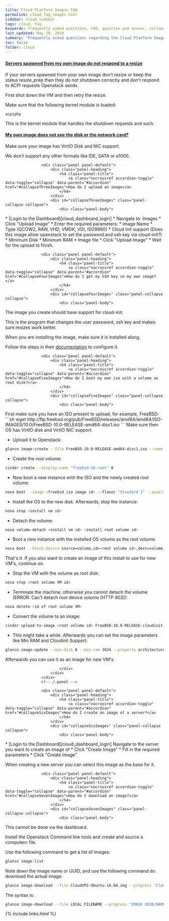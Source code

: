 ```yaml
---
title: Cloud Platform Images FAQ
permalink: cloud_faq_images.html
sidebar: cloud_sidebar
tags: cloud, faq
keywords: frequently asked questions, FAQ, question and answer, collapsible sections, expand, collapse
last_updated: May 20, 2019
summary: "Frequently asked questions regarding the Cloud Platform Images"
toc: false
folder: cloud
---
```


<div class="panel-group" id="accordion">
                    <div class="panel panel-default">
                        <div class="panel-heading">
                            <h4 class="panel-title">
                                <a class="nocrossref accordion-toggle" data-toggle="collapse" data-parent="#accordion" href="#collapseOneImages">Servers spawned from my own image do not respond to a resize</a>
                            </h4>
                        </div>
                        <div id="collapseOneImages" class="panel-collapse collapse">
                            <div class="panel-body">
<div markdown="1">
If your servers spawned from your own image don't resize or keep the status resize_prep then they do not shutdown correctly and don't respond to ACPI requests Openstack sends.

First shut down the VM and then retry the resize.

Make sure that the following kernel module is loaded:
```
acpiphp
```
This is the kernel module that handles the shutdown requests and such.
</div>
                            </div>
                        </div>
                    </div>
                    <!-- /.panel -->
                    <div class="panel panel-default">
                        <div class="panel-heading">
                            <h4 class="panel-title">
                                <a class="nocrossref accordion-toggle" data-toggle="collapse" data-parent="#accordion" href="#collapseTwoImages">My own image does not see the disk or the network card?</a>
                            </h4>
                        </div>
                        <div id="collapseTwoImages" class="panel-collapse collapse">
                            <div class="panel-body">
<div markdown="1">
Make sure your image has VirtIO Disk and NIC support.

We don't support any other formats like IDE, SATA or e1000.
</div>
                            </div>
                        </div>
                    </div>
                    <!-- /.panel -->

                    <div class="panel panel-default">
                        <div class="panel-heading">
                            <h4 class="panel-title">
                                <a class="nocrossref accordion-toggle" data-toggle="collapse" data-parent="#accordion" href="#collapseThreeImages">How do I upload an image</a>
                            </h4>
                        </div>
                        <div id="collapseThreeImages" class="panel-collapse collapse">
                            <div class="panel-body">
<div markdown="1">
* [Login to the Dashboard][cloud_dashboard_login]
* Navigate to: Images
* Click "Upload Image"
* Enter the required parameters:
  * Image Name
  * Type (QCOW2, RAW, VHD, VMDK, VDI, ISO9660)
  * Cloud Init support (Does this image allow openstack to set the password and ssh key via cloud-init?)
  * Minimum Disk
  * Minimum RAM
  * Image file
* Click "Upload Image"
* Wait for the upload to finish.
</div>
                            </div>
                        </div>
                    </div>
                    <!-- /.panel -->

                    <div class="panel panel-default">
                        <div class="panel-heading">
                            <h4 class="panel-title">
                                <a class="nocrossref accordion-toggle" data-toggle="collapse" data-parent="#accordion" href="#collapseFourImages">How do I get my SSH key in my own image?</a>
                            </h4>
                        </div>
                        <div id="collapseFourImages" class="panel-collapse collapse">
                            <div class="panel-body">
<div markdown="1">
The image you create should have support for cloud-init.

This is the program that changes the user password, ssh key and makes sure resizes work better.

When you are installing the image, make sure it is installed along.

Follow the steps in their [documentation](http://cloudinit.readthedocs.org/en/latest/) to configure it.
</div>
                            </div>
                        </div>
                    </div>
                    <!-- /.panel -->

                    <div class="panel panel-default">
                        <div class="panel-heading">
                            <h4 class="panel-title">
                                <a class="nocrossref accordion-toggle" data-toggle="collapse" data-parent="#accordion" href="#collapseFiveImages">How do I boot my own iso with a volume as root disk?</a>
                            </h4>
                        </div>
                        <div id="collapseFiveImages" class="panel-collapse collapse">
                            <div class="panel-body">
<div markdown="1">
First make sure you have an ISO present to upload, for example, FreeBSD:
```sh
wget http://ftp.freebsd.org/pub/FreeBSD/releases/amd64/amd64/ISO-IMAGES/10.0/FreeBSD-10.0-RELEASE-amd64-disc1.iso
```
Make sure then OS has VirtIO disk and VirtIO NIC support.

* Upload it to Openstack:
```sh
glance image-create --file FreeBSD-10.0-RELEASE-amd64-disc1.iso --name "FreeBSD-10.0-RELEASE-amd64-disc1.iso" --disk-format iso --container-format bare --progress
```
* Create the root volume:
```sh
cinder create --display-name "freebsd-10-root" 8
```
* Now boot a new instance with the ISO and the newly created root volume:
```sh
nova boot --image <freebsd iso image id> --flavor "Standard 1" --availability-zone NL1 --nic net-id=00000000-0000-0000-0000-000000000000 --block-device-mapping hdb=<volume freebsd-10-root id>:::0 FreeBSD-10.0-RELEASE-install
```
* Install the OS to the new disk. Afterwards, stop the instance:
```sh
nova stop <install vm id>
```
* Detach the volume:
```sh
nova volume-detach <install vm id> <install root volume id>
```
* Boot a new instance with the installed OS volume as the root volume:
```sh
nova boot --block-device source=volume,id=<root volume id>,dest=volume,shutdown=preserve,bootindex=0 --flavor "Standard 1" --availability-zone NL1 --nic net-id=00000000-0000-0000-0000-000000000000  FreeBSD-10.0-RELEASE
```
That's it. If you also want to create an image of this install to use for new VM's, continue on.

* Stop the VM with the volume as root disk:
```sh
nova stop <root volume VM id>
```
* Terminate the machine, otherwise you cannot detach the volume (ERROR: Can't detach root device volume (HTTP 403)):
```sh
nova delete <id of root volume VM>
```
* Convert the volume to an image:
```sh
cinder upload-to-image <root volume id> FreeBSD-10.0-RELEASE-cloudinit
```
* This might take a while. Afterwards you can set the image parameters like Min RAM and Cloudinit Support:
```sh
glance image-update --min-disk 8 --min-ram 1024 --property architecture=x86_64 --property image_supports_keypair=true --property image_supports_password=true --property supported=false <id from the converted volume image>
```
Afterwards you can use it as an image for new VM's.
</div>

                            </div>
                        </div>
                    </div>
                    <!-- /.panel -->

                    <div class="panel panel-default">
                        <div class="panel-heading">
                            <h4 class="panel-title">
                                <a class="nocrossref accordion-toggle" data-toggle="collapse" data-parent="#accordion" href="#collapseSixImages">How do I create an image of a server?</a>
                            </h4>
                        </div>
                        <div id="collapseSixImages" class="panel-collapse collapse">
                            <div class="panel-body">
<div markdown="1">
* [Login to the Dashboard][cloud_dashboard_login]
Navigate to the server you want to create an image of
* Click "Create Image"
* Fill in the required parameters
* Click "Create Image"

When creating a new server you can select this image as the base for it.
</div>
                            </div>
                        </div>
                    </div>
                    <!-- /.panel -->

                    <div class="panel panel-default">
                        <div class="panel-heading">
                            <h4 class="panel-title">
                                <a class="nocrossref accordion-toggle" data-toggle="collapse" data-parent="#accordion" href="#collapseSevenImages">How do I download an image?</a>
                            </h4>
                        </div>
                        <div id="collapseSevenImages" class="panel-collapse collapse">
                            <div class="panel-body">
<div markdown="1">
This cannot be done via the dashboard.

Install the Openstack Command line tools and create and source a computerc file.

Use the following command to get a list of images:
```sh
glance image-list
```
Note down the image name or UUID, and use the following command do download the actual image:
```sh
glance image-download --file CloudVPS-Ubuntu-14.04.img --progress "CloudVPS Ubuntu 14.04"
```
The syntax is:
```sh
glance image-download --file LOCAL_FILENAME --progress "IMAGE UUID/NAME"
```
</div>
                            </div>
                        </div>
                    </div>
                    <!-- /.panel -->










</div>
{% include links.html %}

